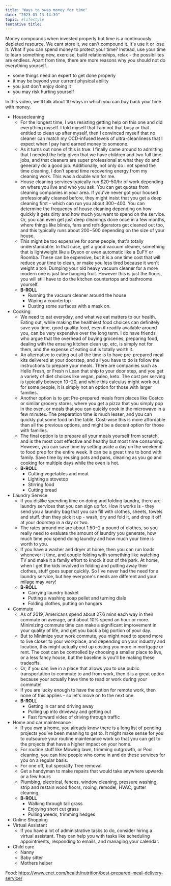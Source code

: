 ```yaml
---
title: "Ways to swap money for time"
date: "2023-03-13 14:39"
topic: #lifestyle 
tentative title:
---
```


Money compounds when invested properly but time is a continuously depleted resource. We cant store it, we can't compound it. It's use it or lose it. What if you can spend money to protect your time? Instead, use your time to learn something new, exercise, build relationships, relax - the possibilites are endless. Apart from time, there are more reasons why you should not do everything yourself.
- some things need an expert to get done properly
- it may be beyond your current physical ability
- you just don't enjoy doing it
- you may risk hurting yourself

In this video, we'll talk about 10 ways in which you can buy back your time with money. 

- Housecleaning
	- For the longest time, I was resisting getting help on this one and did everything myself. I told myself that I am not that busy or that entitled to clean up after myself, then I convinced myself that no cleaner can match my OCD-infused levels of ultra-cleanliness that I expect when I pay hard earned money to someone.
	- As it turns out none of this is true. I finally came around to admitting that I needed the help given that we have children and two full time jobs, and that cleaners are super professional at what they do and generally do a good job. Additionally, not only do i not spend the time cleaning, I don't spend time recovering energy from my cleaning work. This was a double win for me.
	- House cleaning services typically run $20-50/hr of work depending on where you live and who you ask. You can get quotes from cleaning companies in your area. If you've never got your housed professionally cleaned before, they might insist that you get a deep cleaning first -  which can run you about $300-$400. You can determine the frequency of house cleaning depending on how quickly it gets dirty and how much you want to spend on the service. Or, you can even get just deep cleanings done once in a few months, where things like blinds, fans and refridgerators get cleaned out too, and this typically runs about $200-$500 depending on the size of your house.
	- This might be too expensive for some people, that's totally understandable. In that case, get a good vacuum cleaner, something that is lightweight like a Dyson or even automatic like a EuFY or Roomba. These can be expensive, but it is a one time cost that will reduce your time to clean, or make you less tired because it won't weight a ton. Dumping your old heavy vacuum cleaner for a more modern one is just low hanging fruit. However this is just the floors, you will still have to do the kitchen countertops and bathrooms yourself.
	- **B-ROLL**
		- Running the vacuum cleaner around the house
		- Wiping a countertop
		- Dusting some surfaces with a mask on.
- Cooking
	- We need to eat everyday, and what we eat matters to our health. Eating out, while making the healthiest food choices can definitely save you time, good quality food, even if readily available around you, can be very expensive over the long term. I do have friends who argue that the overhead of buying groceries, preparing food, dealing with the ensuing kitchen clean up, etc, is simply not for them, and the expense of eating out is totally worth it.
	- An alternative to eating out all the time is to have pre-prepared meal kits delivered at your doorstep, and all you have to do is follow the instructions to prepare your meals. There are companies such as Hello Fresh, or Fresh n Lean that ship to your door step, and you get a variety of diet choices like vegan, paleo, keto. The cost per serving is typically between $10-$20, and while this calculus might work out for some people, it is simply not an option for those with larger families.
	- Another option is to get Pre-prepared meals from places like Costco or similar grocery stores, where you get a pizza that you simply pop in the oven, or meals that you can quickly cook in the microwave in a few minutes. The preparation time is much lesser, and you can quickly put some food on the table. Cost-wise this is more affordable than all the previous options, and might be a decent option for those with families.
	- The final option is to prepare all your meals yourself from scratch, and is the most cost effective and healthy but most time consuming. However, you can save time by setting aside a day on the weekend to food prep for the entire week. It can be a great time to bond with family. Save time by reusing pots and pans, cleaning as you go and cooking for multiple days while the oven is hot.
	- **B-ROLL**
		- Cutting vegetables and meat
		- Lighting a stovetop
		- Stirring food
		- Cutting bread
- Laundry Service
	- If you dislike spending time on doing and folding laundry, there are laundry services that you can sign up for. How it works is - they send you a laundry bag that you can fill with clothes, sheets, towels and stuff. then they pick it up - wash, dry and fold it, and drop it off at your doorstep in a day or two.
	- The rates around me are about $1.50-$2 a pound of clothes, so you really need to evaluate the amount of laundry you generate, how much time you spend doing laundry and how much your time is worth to you. 
	- If you have a washer and dryer at home, then you can run loads whenever it time, and couple folding with something like watching TV and make it a family effort to knock it out of the park. At home, when I get the kids involved in folding and putting away their clothes, stuff goes super quickly. So I've never had the need for a laundry service, but hey everyone's needs are different and your milage may vary!
	- **B-ROLL**
		- Carrying laundry basket
		- Putting a washing soap pellet and turning dials
		- Folding clothes, putting on hangars
- Commute
	- As of 2019, Americans spend about 27.6 mins each way in their commute on average, and about 10% spend an hour or more. Minimizing commute time can make a significant improvement in your quality of life, and get you back a big portion of your day.
	- But to Minimize your work commute, you might need to spend more to live closer to your workplace, and depending on your industry and location, this might actually end up costing you more in mortgage or rent. The cost can be controlled by choosing a smaller place to live, or a less fancy house, but the baseline is you'll be making these tradeoffs.
	- Or, if you can live in a place that allows you to use public transportation to commute to and from work, then it is a great option because your actually have time to read or work during your commute!
	- If you are lucky enough to have the option for remote work, then none of this applies - so let's move on to the next one.
	- **B-ROLL**
		- Getting in car and driving away
		- Pulling up into driveway and getting out
		- Fast forward video of driving through traffic
- Home and car maintenance
	- If you own a home,  you already know there is a long list of pending projects you've been meaning to get to. It might make sense for you to outsource your routine maintenance work so that you can get to the projects that have a higher impact on your home.
	- For routine stuff like Mowing lawn, trimming outgrowth, or Pool cleaning, you can hire people who come in and do these services for you on a regular basis.
	- For one off, but specialty Tree removal
	- Get a handyman to make repairs that would take anywhere upwards or a few hours
	- Plumbing, electrical, fences, window cleaning, pressure washing, strip and restain wood floors, rooing, remodel, HVAC, gutter cleaning,
	- **B-ROLL**
		- Walking through tall grass
		- Enjoying short cut grass
		- Pulling weeds, trimming hedges
- Online Shopping
- Virtual Assistant
	- If you have a lot of administrative tasks to do, consider hiring a virtual assistant. They can help you with tasks like scheduling appointments, responding to emails, and managing your calendar.
- Child care
	- Nanny
	- Baby sitter
	- Mothers helper


Food:
https://www.cnet.com/health/nutrition/best-prepared-meal-delivery-service/